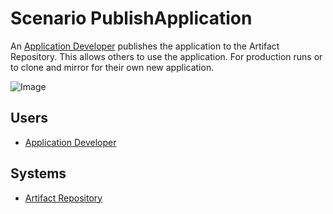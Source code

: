 # Scenario PublishApplication
An [Application Developer](Actor-ApplicationDeveloper) publishes the application 
to the Artifact Repository. This allows others to use the application. For production runs
or to clone and mirror for their own new application.

![Image](./UseCases/ManageApplication/PublishApplication.png)

## Users

* [Application Developer](Actor-ApplicationDeveloper)


## Systems

* [Artifact Repository](SubSystem-ArtifactRepository)
